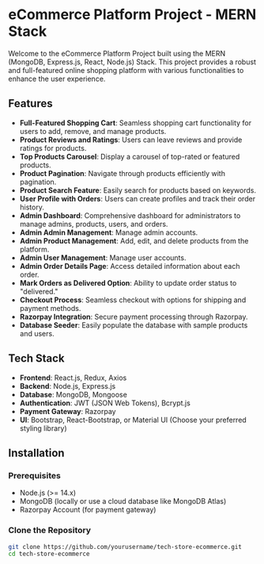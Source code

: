 # eCommerce Platform Project - MERN Stack

Welcome to the eCommerce Platform Project built using the MERN (MongoDB, Express.js, React, Node.js) Stack. This project provides a robust and full-featured online shopping platform with various functionalities to enhance the user experience.

## Features

- **Full-Featured Shopping Cart**: Seamless shopping cart functionality for users to add, remove, and manage products.
- **Product Reviews and Ratings**: Users can leave reviews and provide ratings for products.
- **Top Products Carousel**: Display a carousel of top-rated or featured products.
- **Product Pagination**: Navigate through products efficiently with pagination.
- **Product Search Feature**: Easily search for products based on keywords.
- **User Profile with Orders**: Users can create profiles and track their order history.
- **Admin Dashboard**: Comprehensive dashboard for administrators to manage admins, products, users, and orders.
- **Admin Admin Management**: Manage admin accounts.
- **Admin Product Management**: Add, edit, and delete products from the platform.
- **Admin User Management**: Manage user accounts.
- **Admin Order Details Page**: Access detailed information about each order.
- **Mark Orders as Delivered Option**: Ability to update order status to "delivered."
- **Checkout Process**: Seamless checkout with options for shipping and payment methods.
- **Razorpay Integration**: Secure payment processing through Razorpay.
- **Database Seeder**: Easily populate the database with sample products and users.

## Tech Stack

- **Frontend**: React.js, Redux, Axios
- **Backend**: Node.js, Express.js
- **Database**: MongoDB, Mongoose
- **Authentication**: JWT (JSON Web Tokens), Bcrypt.js
- **Payment Gateway**: Razorpay
- **UI**: Bootstrap, React-Bootstrap, or Material UI (Choose your preferred styling library)

## Installation

### Prerequisites

- Node.js (>= 14.x)
- MongoDB (locally or use a cloud database like MongoDB Atlas)
- Razorpay Account (for payment gateway)

### Clone the Repository

```bash
git clone https://github.com/yourusername/tech-store-ecommerce.git
cd tech-store-ecommerce
